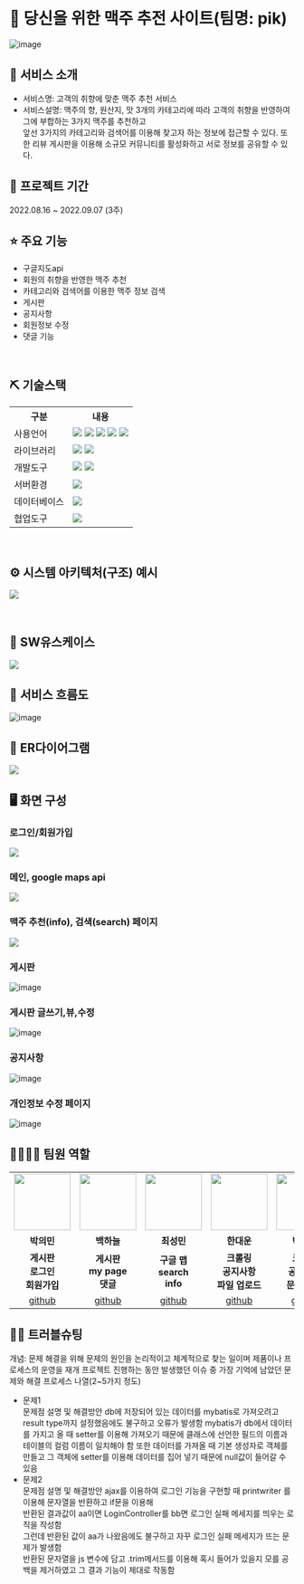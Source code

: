 # 📎 당신을 위한 맥주 추전 사이트(팀명: pik)
![image](https://user-images.githubusercontent.com/108075531/189048803-50f66fde-1388-4e65-b4eb-120911613084.png)


## 👀 서비스 소개
* 서비스명: 고객의 취향에 맞춘 맥주 추천 서비스 
* 서비스설명: 맥주의 향, 원산지, 맛 3개의 카테고리에 따라 고객의 취향을 반영하여 그에 부합하는 3가지 맥주를 추천하고<br>앞선 3가지의 카테고리와 검색어를 이용해
찾고자 하는 정보에 접근할 수 있다. 또한 리뷰 게시판을 이용해 소규모 커뮤니티를 활성화하고 서로 정보를 공유할 수 있다.<br>

## 📅 프로젝트 기간
2022.08.16 ~ 2022.09.07 (3주)
<br>

## ⭐ 주요 기능
* 구글지도api
* 회원의 취향을 반영한 맥주 추천
* 카테고리와 검색어를 이용한 맥주 정보 검색
* 게시판
* 공지사항
* 회원정보 수정
* 댓글 기능
<br>

## ⛏ 기술스택
<table>
    <tr>
        <th>구분</th>
        <th>내용</th>
    </tr>
    <tr>
        <td>사용언어</td>
        <td>
            <img src="https://img.shields.io/badge/Java-007396?style=for-the-badge&logo=java&logoColor=white"/>
            <img src="https://img.shields.io/badge/HTML5-E34F26?style=for-the-badge&logo=HTML5&logoColor=white"/>
            <img src="https://img.shields.io/badge/CSS3-1572B6?style=for-the-badge&logo=CSS3&logoColor=white"/>
            <img src="https://img.shields.io/badge/JavaScript-F7DF1E?style=for-the-badge&logo=JavaScript&logoColor=white"/>
            <img src="https://img.shields.io/badge/Python-3776AB?style=for-the-badge&logo=Python&logoColor=white"/>
        </td>
    </tr>
    <tr>
        <td>라이브러리</td>
        <td>
            <img src="https://img.shields.io/badge/BootStrap-7952B3?style=for-the-badge&logo=BootStrap&logoColor=white"/>
            <img src="https://img.shields.io/badge/Google Maps-4285F4?style=for-the-badge&logo=Google Maps&logoColor=white""/>
        </td>
    </tr>
    <tr>
        <td>개발도구</td>
        <td>
            <img src="https://img.shields.io/badge/Eclipse-2C2255?style=for-the-badge&logo=Eclipse&logoColor=white"/>
            <img src="https://img.shields.io/badge/VSCode-007ACC?style=for-the-badge&logo=VisualStudioCode&logoColor=white"/>
        </td>
    </tr>
    <tr>
        <td>서버환경</td>
        <td>
            <img src="https://img.shields.io/badge/Apache Tomcat-D22128?style=for-the-badge&logo=Apache Tomcat&logoColor=white"/>
        </td>
    </tr>
    <tr>
        <td>데이터베이스</td>
        <td>
            <img src="https://img.shields.io/badge/Oracle 11XE-F80000?style=for-the-badge&logo=Oracle&logoColor=white"/>
        </td>
    </tr>
    <tr>
        <td>협업도구</td>
        <td>
            <img src="https://img.shields.io/badge/Git-F05032?style=for-the-badge&logo=Git&logoColor=white"/>
        </td>
    </tr>
</table>


<br>

## ⚙ 시스템 아키텍처(구조) 예시 
![](https://user-images.githubusercontent.com/108075531/189047991-5bc3bfb6-25f8-4142-bac1-26617d2a06da.png)

<br>

## 📌 SW유스케이스
![](https://user-images.githubusercontent.com/108075531/189051978-162d4b92-a5e0-40f2-8d5d-e95823ea63cc.png)
<br>
                                                                                                           
## 📌 서비스 흐름도
![image](https://user-images.githubusercontent.com/108075531/189061175-e01545ab-6552-4753-abaa-9995a9ee256a.png)
<br>

## 📌 ER다이어그램
![](https://user-images.githubusercontent.com/108075531/189052238-50e248aa-c0ef-473e-98c4-a9b2654c0375.png)
<br>

## 🖥 화면 구성

### 로그인/회원가입
![](https://user-images.githubusercontent.com/108075531/189053652-e94c7053-9a79-4b23-8175-eb7983c3284f.png)

### 메인, google maps api
![](https://user-images.githubusercontent.com/108075531/189054383-1109bcc6-e611-472c-8d9c-11a20929fec8.png)
<br>

### 맥주 추천(info), 검색(search) 페이지
![](https://user-images.githubusercontent.com/108075531/189055230-cc7f549d-a7fc-4609-89bc-d3e8996ad101.png)
<br>

### 게시판
![image](https://user-images.githubusercontent.com/108075531/189056147-9aaf1156-f79e-47e9-a92e-bd8c6ad340d6.png)
                                                                                                           
### 게시판 글쓰기,뷰,수정
![image](https://user-images.githubusercontent.com/108075531/189059281-cedb9374-f65a-4d22-94cb-77da23615dc0.png)
                                                                                                           
### 공지사항
![image](https://user-images.githubusercontent.com/108075531/189059640-6ae5c05e-bdbf-4868-8a67-34cacf31dafd.png)
                                                                                                           
### 개인정보 수정 페이지
![image](https://user-images.githubusercontent.com/108075531/189059721-09b40d09-344d-46c5-aa64-9a5152e58933.png)

                                                                                                           
## 👨‍👩‍👦‍👦 팀원 역할
<table>
  <tr>
    <td align="center"><img src="https://user-images.githubusercontent.com/108075531/189049884-f27aec9a-75e6-47b6-8b3e-5500da23a547.png" width="100" height="100"/></td>
    <td align="center"><img src="https://user-images.githubusercontent.com/108075531/189049884-f27aec9a-75e6-47b6-8b3e-5500da23a547.png" width="100" height="100"/></td>
    <td align="center"><img src="https://user-images.githubusercontent.com/108075531/189049884-f27aec9a-75e6-47b6-8b3e-5500da23a547.png" width="100" height="100"/></td>
    <td align="center"><img src="https://user-images.githubusercontent.com/108075531/189049884-f27aec9a-75e6-47b6-8b3e-5500da23a547.png" width="100" height="100"/></td>
    <td align="center"><img src="https://user-images.githubusercontent.com/108075531/189049884-f27aec9a-75e6-47b6-8b3e-5500da23a547.png" width="100" height="100"/></td>
  </tr>
  <tr>
    <td align="center"><strong>박의민</strong></td>
    <td align="center"><strong>백하늘</strong></td>
    <td align="center"><strong>최성민</strong></td>
    <td align="center"><strong>한대운</strong></td>
    <td align="center"><strong>박래호</strong></td>
  </tr>
  <tr>
    <td align="center"><b>게시판<br>로그인<br>회원가입</b></td>
    <td align="center"><b>게시판<br>my page<br>댓글</b></td>
    <td align="center"><b>구글 맵<br>search<br>info</b></td>
    <td align="center"><b>크롤링<br>공지사항<br>파일 업로드</td>
    <td align="center"><b><b>크롤링<br>공지사항<br>문서,PPT</b></td>
  </tr>
  <tr>
    <td align="center"><a href="https://github.com/qkrmekem" target='_blank'>github</a></td>
    <td align="center"><a href="https://github.com/microcosmos0906" target='_blank'>github</a></td>
    <td align="center"><a href="https://github.com/chsm8513" target='_blank'>github</a></td>
    <td align="center"><a href="https://github.com/gaesol" target='_blank'>github</a></td>
    <td align="center"><a href="https://github.com/Chochoooo" target='_blank'>github</a></td>
  </tr>
</table>

## 🤾‍♂️ 트러블슈팅
개념: 문제 해결을 위해 문제의 원인을 논리적이고 체계적으로 찾는 일이며 제품이나 프로세스의 운영을 재개
프로젝트 진행하는 동안 발생했던 이슈 중 가장 기억에 남았던 문제와 해결 프로세스 나열(2~5가지 정도)
  
* 문제1<br>
 문제점 설명 및 해결방안
 db에 저장되어 있는 데이터를 mybatis로 가져오려고 result type까지 설정했음에도 불구하고 오류가 발생함
mybatis가  db에서 데이터를 가지고 올 때 setter를 이용해 가져오기 때문에 클래스에 선언한 필드의 이름과 테이블의 컬럼 이름이 일치해야 함
또한 데이터를 가져올 때 기본 생성자로 객체를 만들고 그 객체에 setter를 이용해 데이터를 집어 넣기 때문에 null값이 들어갈 수 있음
* 문제2<br>
 문제점 설명 및 해결방안
ajax를 이용하여 로그인 기능을 구현할 때 printwriter 를 이용해 문자열을 반환하고 if문을 이용해<br>
반환된 결과값이 aa이면 LoginController를 bb면 로그인 실패 메세지를 띄우는 로직을 작성함<br>
그런데 반환된 값이 aa가 나왔음에도 불구하고 자꾸 로그인 실패 메세지가 뜨는 문제가 발생함<br>
반환된 문자열을 js 변수에 담고 .trim메서드를 이용해 혹시 들어가 있을지 모를 공백을 제거하였고 그 결과 기능이 제대로 작동함
                                                             
